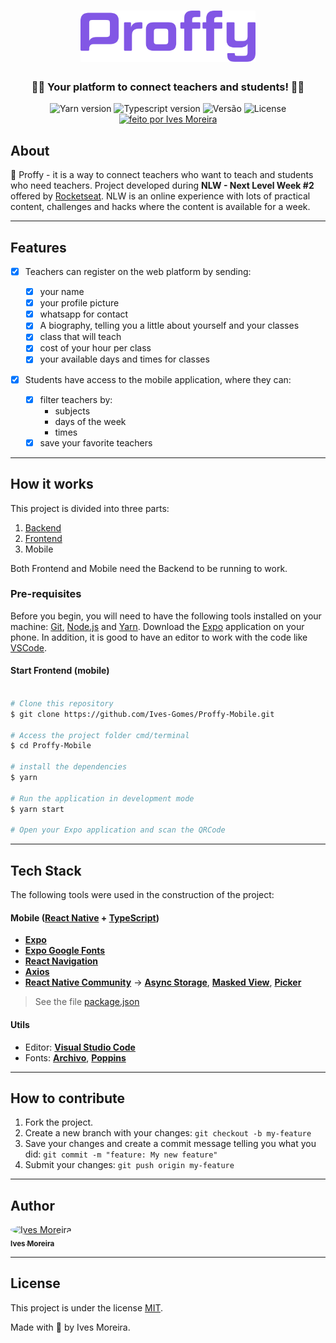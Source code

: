 <h1 align = "center">
   <img src="./logo.png" alt="Proffy" width="280"/>
</h1>

<h3 align = "center">
    👩‍🎓 Your platform to connect teachers and students! 🧑‍🎓
</h3>

<p align = "center">
  <img alt = "Yarn version" src = "https://img.shields.io/badge/yarn-v1.22.4-lightblue">
   
  <img alt = "Typescript version" src = "https://img.shields.io/badge/typescript-v3.9.5-blue">

  <img alt = "Versão" src = "https://img.shields.io/badge/version-1.0.0-red">
    
   <img alt = "License" src = "https://img.shields.io/badge/license-MIT-brightgreen">

  <a href="https://www.linkedin.com/in/ives-moreira-8871b318a/">
    <img alt = "feito por Ives Moreira" src = "https://img.shields.io/badge/made by-Ives Moreira-blueviolet">
  </a>
</p>

## About

📖 Proffy - it is a way to connect teachers who want to teach and students who need teachers.
Project developed during **NLW - Next Level Week #2** offered by [Rocketseat](https://rocketseat.com.br/). NLW is an online experience with lots of practical content, challenges and hacks where the content is available for a week.

---

## Features

- [x] Teachers can register on the web platform by sending:

  - [x] your name
  - [x] your profile picture
  - [x] whatsapp for contact
  - [x] A biography, telling you a little about yourself and your classes
  - [x] class that will teach
  - [x] cost of your hour per class
  - [x] your available days and times for classes

- [x] Students have access to the mobile application, where they can:
  - [x] filter teachers by:
    - subjects
    - days of the week
    - times
  - [x] save your favorite teachers

---

## How it works

This project is divided into three parts:

1. [Backend](https://github.com/Ives-Gomes/Proffy-API)
2. [Frontend](https://github.com/Ives-Gomes/Proffy-React)
3. Mobile

Both Frontend and Mobile need the Backend to be running to work.

### Pre-requisites

Before you begin, you will need to have the following tools installed on your machine:
[Git](https://git-scm.com), [Node.js](https://nodejs.org/en/) and [Yarn](https://yarnpkg.com/). Download the [Expo](https://expo.io/) application on your phone. In addition, it is good to have an editor to work with the code like [VSCode](https://code.visualstudio.com/).

#### Start Frontend (mobile)

```bash

# Clone this repository
$ git clone https://github.com/Ives-Gomes/Proffy-Mobile.git

# Access the project folder cmd/terminal
$ cd Proffy-Mobile

# install the dependencies
$ yarn

# Run the application in development mode
$ yarn start

# Open your Expo application and scan the QRCode

```

---

## Tech Stack

The following tools were used in the construction of the project:

#### **Mobile** ([React Native](http://www.reactnative.com/) + [TypeScript](https://www.typescriptlang.org/))

- **[Expo](https://expo.io/)**
- **[Expo Google Fonts](https://github.com/expo/google-fonts)**
- **[React Navigation](https://reactnavigation.org/)**
- **[Axios](https://github.com/axios/axios)**
- **[React Native Community](https://github.com/react-native-community)** → **[Async Storage](https://github.com/react-native-community/async-storage)**, **[Masked View](https://github.com/react-native-community/react-native-masked-view)**, **[Picker](https://github.com/react-native-community/react-native-picker)**

> See the file [package.json](https://github.com/Ives-Gomes/Proffy-Mobile/blob/master/package.json)

#### **Utils**

- Editor: **[Visual Studio Code](https://code.visualstudio.com/)**
- Fonts: **[Archivo](https://fonts.google.com/specimen/Archivo?query=archivo)**, **[Poppins](https://fonts.google.com/specimen/Poppins?query=poppins)**

---

## How to contribute

1. Fork the project.
2. Create a new branch with your changes: `git checkout -b my-feature`
3. Save your changes and create a commit message telling you what you did: `git commit -m "feature: My new feature"`
4. Submit your changes: `git push origin my-feature`

---

## Author

<a href="https://www.linkedin.com/in/ives-moreira-8871b318a/">
 <img style="border-radius: 50%;" src="https://avatars0.githubusercontent.com/u/53413719?s=460&u=1e98084c7754352365563418c0566299f52c7e39&v=4" width="100px;" alt="Ives Moreira"/>
 <br />
 <sub><b>Ives Moreira</b></sub></a> <a href="https://www.linkedin.com/in/ives-moreira-8871b318a/" title="Linkedin"></a>
 <br />

---

## License

This project is under the license [MIT](./LICENSE).

Made with 💜 by Ives Moreira.
